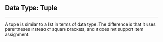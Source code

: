 ## Data Type: Tuple

---
A tuple is similar to a list in terms of data type. The difference is
that it uses parentheses instead of square brackets, and it does not 
support item assignment.
